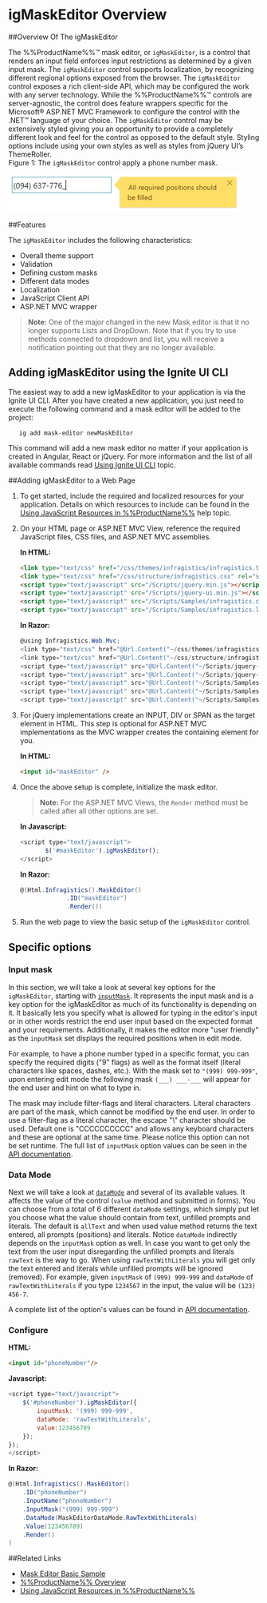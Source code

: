 ﻿<!--
|metadata|
{
    "fileName": "igmaskeditor--overview",
    "controlName": "igEditors",
    "tags": ["Editing","Getting Started"]
}
|metadata|
-->

# igMaskEditor Overview

##Overview Of The igMaskEditor

The %%ProductName%%™ mask editor, or `igMaskEditor`, is a control that renders an input field enforces input restrictions as determined by a given input mask. The `igMaskEditor` control supports localization, by recognizing different regional options exposed from the browser. The `igMaskEditor` control exposes a rich client-side API, which may be configured the work with any server technology. While the %%ProductName%%™ controls are server-agnostic, the control does feature wrappers specific for the Microsoft® ASP.NET MVC Framework to configure the control with the .NET™ language of your choice. The `igMaskEditor` control may be extensively styled giving you an opportunity to provide a completely different look and feel for the control as opposed to the default style. Styling options include using your own styles as well as styles from jQuery UI’s ThemeRoller. <br />Figure 1: The `igMaskEditor` control apply a phone number mask.

![](images/igMaskEditor_Overview_Pic1.png)



##Features

The `igMaskEditor` includes the following characteristics:
-   Overall theme support
-   Validation
-   Defining custom masks
-   Different data modes
-   Localization
-   JavaScript Client API
-   ASP.NET MVC wrapper


>**Note:** One of the major changed in the new Mask editor is that it no longer supports Lists and DropDown. Note that if you try to use methods connected to dropdown and list, you will receive a notification pointing out that they are no longer available.

## Adding igMaskEditor using the Ignite UI CLI

The easiest way to add a new igMaskEditor to your application is via the Ignite UI CLI. After you have created a new application, you just need to execute the following command and a mask editor will be added to the project:
```
   ig add mask-editor newMaskEditor
```

This command will add a new mask editor no matter if your application is created in Angular, React or jQuery.
For more information and the list of all available commands read [Using Ignite UI CLI](Using-Ignite-UI-CLI.html) topic.

##Adding igMaskEditor to a Web Page

1.  To get started, include the required and localized resources for your application. Details on which resources to include can be found in the [Using JavaScript Resources in %%ProductName%%](Deployment-Guide-JavaScript-Resources.html) help topic.
2.  On your HTML page or ASP.NET MVC View, reference the required JavaScript files, CSS files, and ASP.NET MVC assemblies.

	**In HTML:**
    ```html
    <link type="text/css" href="/css/themes/infragistics/infragistics.theme.css" rel="stylesheet" />
    <link type="text/css" href="/css/structure/infragistics.css" rel="stylesheet" />
    <script type="text/javascript" src="/Scripts/jquery.min.js"></script>
    <script type="text/javascript" src="/Scripts/jquery-ui.min.js"></script>
    <script type="text/javascript" src="/Scripts/Samples/infragistics.core.js"></script>
	<script type="text/javascript" src="/Scripts/Samples/infragistics.lob.js"></script>
    ```

    **In Razor:**
    ```csharp
    @using Infragistics.Web.Mvc;
    <link type="text/css" href="@Url.Content("~/css/themes/infragistics/infragistics.theme.css")" rel="stylesheet" />
    <link type="text/css" href="@Url.Content("~/css/structure/infragistics.css")" rel="stylesheet" />
    <script type="text/javascript" src="@Url.Content("~/Scripts/jquery-1.9.1.min.js")"></script>
    <script type="text/javascript" src="@Url.Content("~/Scripts/jquery-ui.min.js")"></script>
    <script type="text/javascript" src="@Url.Content("~/Scripts/Samples/infragistics.core.js")"></script>
	<script type="text/javascript" src="@Url.Content("~/Scripts/Samples/infragistics.lob.js")"></script>
    <script type="text/javascript" src="@Url.Content("~/Scripts/Samples/modules/i18n/regional/infragistics.ui.regional-en.js")"></script>
    ```
3.  For jQuery implementations create an INPUT, DIV or SPAN as the target element in HTML. This step is optional for ASP.NET MVC implementations as the MVC wrapper creates the containing element for you.

	**In HTML:**
    ```html
    <input id="maskEditor" />
    ```

4. Once the above setup is complete, initialize the mask editor.

    >**Note:** For the ASP.NET MVC Views, the `Render` method must be called after all other options are set.

    **In Javascript:**

    ```js
    <script type="text/javascript">
           $('#maskEditor').igMaskEditor();
    </script>
    ```

    **In Razor:**

    ```csharp
    @(Html.Infragistics().MaskEditor()
                 .ID("maskEditor")
                 .Render())
    ```

5.  Run the web page to view the basic setup of the `igMaskEditor` control.

## Specific options

### Input mask

In this section, we will take a look at several key options for the `igMaskEditor`, starting with [`inputMask`](%%jQueryApiUrl%%/ui.igmaskeditor#options:inputMask). It represents the input mask and is a key option for the igMaskEditor as much of its functionality is depending on it. It basically lets you specify what is allowed for typing in the editor's input or in other words restrict the end user input based on the expected format and your requirements. Additionally, it makes the editor more "user friendly" as the `inputMask` set displays the required positions when in edit mode.

For example, to have a phone number typed in a specific format, you can specify the required digits ("9" flags) as well as the format itself (literal characters like spaces, dashes, etc.). With the mask set to `"(999) 999-999"`, upon entering edit mode the following mask `(___) ___-___` will appear for the end user and hint on what to type in. 

The mask may include filter-flags and literal characters. Literal characters are part of the mask, which cannot be modified by the end user. In order to use a filter-flag as a literal character, the escape "\\" character should be used. Default one is "CCCCCCCCCC" and allows any keyboard characters and these are optional at the same time. Please notice this option can not be set runtime.
The full list of `inputMask` option values can be seen in the [API documentation](%%jQueryApiUrl%%/ui.igmaskeditor#options:inputMask). 

### Data Mode

Next we will take a look at [`dataMode`](%%jQueryApiUrl%%/ui.igmaskeditor#options:dataMode) and several of its available values. It affects the value of the control (`value` method and submitted in forms). You can choose from a total of 6 different `dataMode` settings, which simply put let you choose what the value should contain from text, unfilled prompts and literals. The default is `allText` and when used value method returns the text entered, all prompts (positions) and literals. Notice `dataMode` indirectly depends on the `inputMask` option as well. In case you want to get only the text from the user input disregarding the unfilled prompts and literals `rawText` is the way to go. When using `rawTextWithLiterals` you will get only the text entered and literals while unfilled prompts will be ignored (removed). For example, given `inputMask` of `(999) 999-999` and `dataMode` of `rawTextWithLiterals` if you type `1234567` in the input, the value will be `(123) 456-7`. 

A complete list of the option's values can be found in [API documentation](%%jQueryApiUrl%%/ui.igmaskeditor#options:dataMode). 


### Configure 

**HTML:**

```html
<input id="phoneNumber"/>
```

**Javascript:**

```js
<script type="text/javascript">
    $('#phoneNumber').igMaskEditor({
        inputMask: '(999) 999-999',
        dataMode: 'rawTextWithLiterals',
        value:123456789
    });
});
</script>
```

**In Razor:**

```csharp
@(Html.Infragistics().MaskEditor()
    .ID("phoneNumber")
    .InputName("phoneNumber")
    .InputMask("(999) 999-999")
    .DataMode(MaskEditorDataMode.RawTextWithLiterals)
    .Value(123456789)
    .Render()
)
```

##Related Links

-   [Mask Editor Basic Sample](%%SamplesUrl%%/editors/mask-editor-basic)
-   [%%ProductName%% Overview](NetAdvantage-for-jQuery-Overview.html)
-   [Using JavaScript Resources in %%ProductName%%](Deployment-Guide-JavaScript-Resources.html)
